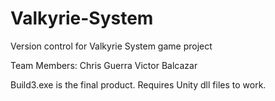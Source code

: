 # Valkyrie-System
Version control for Valkyrie System game project

Team Members:
Chris Guerra
Victor Balcazar

Build3.exe is the final product.
Requires Unity dll files to work.
